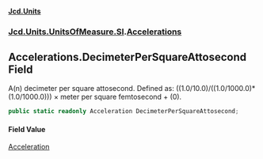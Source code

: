 #### [Jcd.Units](index.md 'index')
### [Jcd.Units.UnitsOfMeasure.SI](Jcd.Units.UnitsOfMeasure.SI.md 'Jcd.Units.UnitsOfMeasure.SI').[Accelerations](Accelerations.md 'Jcd.Units.UnitsOfMeasure.SI.Accelerations')

## Accelerations.DecimeterPerSquareAttosecond Field

A(n) decimeter per square attosecond. Defined as: ((1.0/10.0)/((1.0/1000.0)*(1.0/1000.0))) × meter per square femtosecond + (0).

```csharp
public static readonly Acceleration DecimeterPerSquareAttosecond;
```

#### Field Value
[Acceleration](Acceleration.md 'Jcd.Units.UnitTypes.Acceleration')